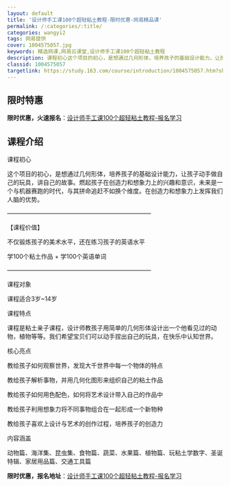 ```yaml
---
layout: default
title: '设计师手工课100个超轻粘土教程-限时优惠-网易精品课'
permalink: /:categories/:title/
categories: wangyi2
tags: 网易提供
cover: 1004575057.jpg
keywords: 精选网课,网易云课堂,设计师手工课100个超轻粘土教程
description: 课程初心这个项目的初心，是想通过几何形体，培养孩子的基础设计能力，让孩子动手做自己的玩具，讲自己的故事。燃起孩子在创造力
classid: 1004575057
targetlink: https://study.163.com/course/introduction/1004575057.htm?share=1&shareId=1025206652&utm_campaign=share&utm_medium=iphoneShare&utm_source=&utm_u=1025206652
---
```


## 限时特惠

**限时优惠，火速报名**：[设计师手工课100个超轻粘土教程-报名学习](https://study.163.com/course/introduction/1004575057.htm?share=1&shareId=1025206652&utm_campaign=share&utm_medium=iphoneShare&utm_source=&utm_u=1025206652)

## 课程介绍

课程初心

这个项目的初心，是想通过几何形体，培养孩子的基础设计能力，让孩子动手做自己的玩具，讲自己的故事。燃起孩子在创造力和想象力上的兴趣和意识，未来是一个与机器赛跑的时代，与其拼命追赶不如换个维度。在创造力和想象力上发挥我们人脑的优势。

————————————————————————

【课程价值】

不仅锻炼孩子的美术水平，还在练习孩子的英语水平

学100个粘土作品   +  学100个英语单词

————————————————————————

课程对象

课程适合3岁~14岁



课程特点

课程是粘土亲子课程，设计师教孩子用简单的几何形体设计出一个他看见过的动物，植物等等。我们希望宝贝们可以动手捏出自己的玩具，在快乐中认知世界。  



核心亮点

教给孩子如何观察世界，发现大千世界中每一个物体的特点

教给孩子解析事物，并用几何化图形来组织自己的粘土作品

教给孩子如何用色配色，如何将艺术设计带入自己的作品中

教给孩子利用想象力将不同事物组合在一起形成一个新物种

教给孩子喜欢上设计与艺术的创作过程，培养孩子的创造力





内容涵盖

动物篇、海洋集、昆虫集、食物篇、蔬菜、水果篇、植物篇、玩粘土学数字、圣诞特辑、家居用品篇、交通工具篇

**限时优惠，报名地址**：[设计师手工课100个超轻粘土教程-报名学习](https://study.163.com/course/introduction/1004575057.htm?share=1&shareId=1025206652&utm_campaign=share&utm_medium=iphoneShare&utm_source=&utm_u=1025206652)

